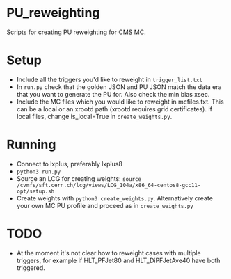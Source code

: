 # PU_reweighting
Scripts for creating PU reweighting for CMS MC.

# Setup
* Include all the triggers you'd like to reweight in `trigger_list.txt`
* In `run.py` check that the golden JSON and PU JSON match the data era that you want to generate the PU for. Also check the min bias xsec.
* Include the MC files which you would like to reweight in mcfiles.txt. This can be a local or an xrootd path (xrootd requires grid certificates). If local files, change is_local=True in `create_weights.py`.

# Running
* Connect to lxplus, preferably lxplus8
* `python3 run.py`
* Source an LCG for creating weights: `source /cvmfs/sft.cern.ch/lcg/views/LCG_104a/x86_64-centos8-gcc11-opt/setup.sh`
* Create weights with `python3 create_weights.py`. Alternatively create your own MC PU profile and proceed as in `create_weights.py`

# TODO
* At the moment it's not clear how to reweight cases with multiple triggers, for example if HLT_PFJet80 and HLT_DiPFJetAve40 have both triggered.